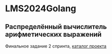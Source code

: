 # LMS2024Golang

## Распределённый вычислитель арифметических выражений 
Финальное задание 2 спринта, [каталог проекта](go_distributed_calculator/)
